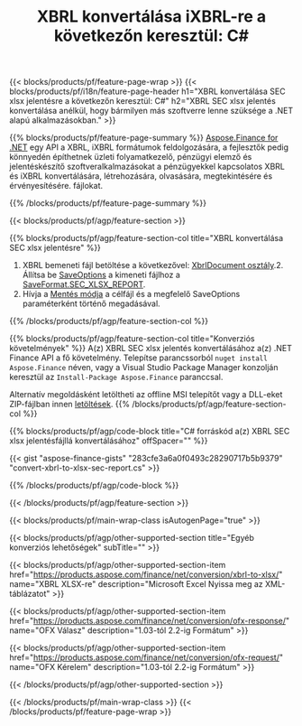 ﻿---
title: "XBRL konvertálása iXBRL-re a következőn keresztül: C#"
description: Mintakód a(z) XBRL SEC xlsx jelentés C# konverziójához. Használjon API példakódot a kötegelt XBRL fájlok SEC xlsx jelentés konvertálásához .NET alapú alkalmazásokon belül. 
url: /hu/net/conversion/xbrl-to-sec-xlsx-report/
family: finance
platformtag: net
feature: convert
informat: XBRL
outformat: XLSX
otherformats: HTML
---
{{< blocks/products/pf/feature-page-wrap >}}
{{< blocks/products/pf/i18n/feature-page-header h1="XBRL konvertálása SEC xlsx jelentésre a következőn keresztül: C#" h2="XBRL SEC xlsx jelentés konvertálása anélkül, hogy bármilyen más szoftverre lenne szüksége a .NET alapú alkalmazásokban." >}}

{{% blocks/products/pf/feature-page-summary %}}
[Aspose.Finance for .NET](https://products.aspose.com/finance/net/) egy API a XBRL, iXBRL formátumok feldolgozására, a fejlesztők pedig könnyedén építhetnek üzleti folyamatkezelő, pénzügyi elemző és jelentéskészítő szoftveralkalmazásokat a pénzügyekkel kapcsolatos XBRL és iXBRL konvertálására, létrehozására, olvasására, megtekintésére és érvényesítésére. fájlokat. 

{{% /blocks/products/pf/feature-page-summary %}}

{{< blocks/products/pf/agp/feature-section >}}

{{% blocks/products/pf/agp/feature-section-col title="XBRL konvertálása SEC xlsx jelentésre" %}}
1. XBRL bemeneti fájl betöltése a következővel: [XbrlDocument osztály](https://apireference.aspose.com/finance/net/aspose.finance.xbrl/xbrldocument).2. Állítsa be [SaveOptions](https://apireference.aspose.com/finance/net/aspose.finance.xbrl/saveoptions) a kimeneti fájlhoz a [SaveFormat.SEC_XLSX_REPORT](https://apireference.aspose.com/finance/net/aspose.finance.xbrl/saveformat).
3. Hívja a [Mentés módja](https://apireference.aspose.com/finance/net/aspose.finance.xbrl.xbrldocument/save/methods/2) a célfájl és a megfelelő SaveOptions paraméterként történő megadásával.

{{% /blocks/products/pf/agp/feature-section-col %}}

{{% blocks/products/pf/agp/feature-section-col title="Konverziós követelmények" %}}
A(z) XBRL SEC xlsx jelentés konvertálásához a(z) .NET Finance API a fő követelmény. Telepítse parancssorból ```nuget install Aspose.Finance``` néven, vagy a Visual Studio Package Manager konzolján keresztül az ```Install-Package Aspose.Finance``` paranccsal.

Alternatív megoldásként letöltheti az offline MSI telepítőt vagy a DLL-eket ZIP-fájlban innen [letöltések](https://downloads.aspose.com/finance/net).
{{% /blocks/products/pf/agp/feature-section-col %}}

{{% blocks/products/pf/agp/code-block title="C# forráskód a(z) XBRL SEC xlsx jelentésfájllá konvertálásához" offSpacer="" %}}

{{< gist "aspose-finance-gists" "283cfe3a6a0f0493c28290717b5b9379" "convert-xbrl-to-xlsx-sec-report.cs" >}}

{{% /blocks/products/pf/agp/code-block %}}

{{< /blocks/products/pf/agp/feature-section >}}

{{< blocks/products/pf/main-wrap-class isAutogenPage="true" >}}

{{< blocks/products/pf/agp/other-supported-section title="Egyéb konverziós lehetőségek" subTitle="" >}}

{{< blocks/products/pf/agp/other-supported-section-item href="https://products.aspose.com/finance/net/conversion/xbrl-to-xlsx/" name="XBRL XLSX-re" description="Microsoft Excel Nyissa meg az XML-táblázatot" >}}

{{< blocks/products/pf/agp/other-supported-section-item href="https://products.aspose.com/finance/net/conversion/ofx-response/" name="OFX Válasz" description="1.03-tól 2.2-ig Formátum" >}}

{{< blocks/products/pf/agp/other-supported-section-item href="https://products.aspose.com/finance/net/conversion/ofx-request/" name="OFX Kérelem" description="1.03-tól 2.2-ig Formátum" >}}

{{< /blocks/products/pf/agp/other-supported-section >}}

{{< /blocks/products/pf/main-wrap-class >}}
{{< /blocks/products/pf/feature-page-wrap >}}